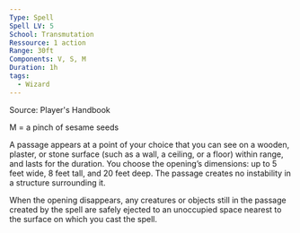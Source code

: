 ```yaml
---
Type: Spell
Spell LV: 5
School: Transmutation
Ressource: 1 action
Range: 30ft
Components: V, S, M
Duration: 1h
tags:
  - Wizard
---
```

Source: Player's Handbook

M = a pinch of sesame seeds

A passage appears at a point of your choice that you can see on a wooden, plaster, or stone surface (such as a wall, a ceiling, or a floor) within range, and lasts for the duration. You choose the opening’s dimensions: up to 5 feet wide, 8 feet tall, and 20 feet deep. The passage creates no instability in a structure surrounding it.

When the opening disappears, any creatures or objects still in the passage created by the spell are safely ejected to an unoccupied space nearest to the surface on which you cast the spell.